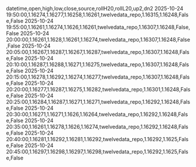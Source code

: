 datetime,open,high,low,close,source,rollH20,rollL20,up2,dn2
2025-10-24 19:50:00,1.16274,1.16277,1.16258,1.16261,twelvedata_repo,1.16315,1.16248,False,False
2025-10-24 19:55:00,1.16261,1.16274,1.1626,1.16261,twelvedata_repo,1.16307,1.16248,False,False
2025-10-24 20:00:00,1.16261,1.1628,1.16261,1.16274,twelvedata_repo,1.16307,1.16248,False,False
2025-10-24 20:05:00,1.16267,1.16287,1.16267,1.16287,twelvedata_repo,1.16307,1.16248,False,False
2025-10-24 20:10:00,1.16287,1.16288,1.16271,1.16275,twelvedata_repo,1.16307,1.16248,False,False
2025-10-24 20:15:00,1.16278,1.16292,1.16274,1.16277,twelvedata_repo,1.16307,1.16248,False,False
2025-10-24 20:20:00,1.16277,1.16287,1.16275,1.16282,twelvedata_repo,1.16301,1.16248,False,False
2025-10-24 20:25:00,1.16284,1.16287,1.16271,1.16271,twelvedata_repo,1.16292,1.16248,False,False
2025-10-24 20:30:00,1.16271,1.16271,1.1626,1.16264,twelvedata_repo,1.16292,1.16248,False,False
2025-10-24 20:35:00,1.16261,1.16278,1.1626,1.16274,twelvedata_repo,1.16292,1.16248,False,False
2025-10-24 20:40:00,1.16281,1.16292,1.16281,1.16292,twelvedata_repo,1.16292,1.1625,False,False
2025-10-24 20:45:00,1.16297,1.16298,1.16297,1.16298,twelvedata_repo,1.16292,1.1625,False,False
